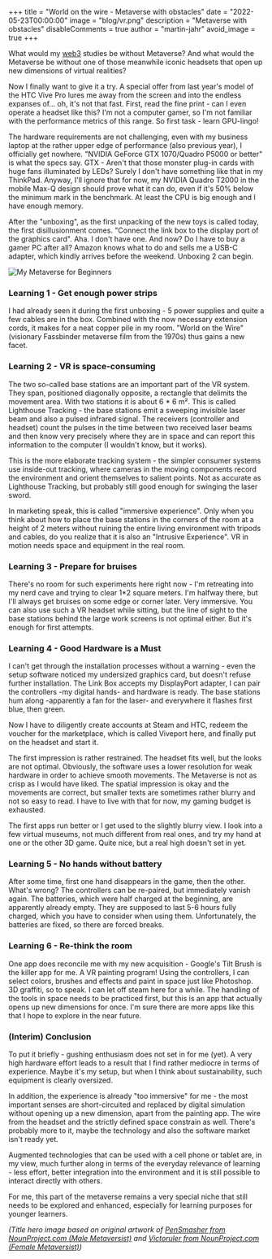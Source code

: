 +++
title = "World on the wire - Metaverse with obstacles"
date = "2022-05-23T00:00:00"
image = "blog/vr.png"
description = "Metaverse with obstacles"
disableComments = true
author = "martin-jahr"
avoid_image = true
+++

What would my [web3](../2022_04_11_web3) studies be without Metaverse? And what would the Metaverse be without one of those meanwhile iconic headsets that open up new dimensions of virtual realities? 

Now I finally want to give it a try. A special offer from last year's model of the HTC Vive Pro lures me away from the screen and into the endless expanses of... oh, it's not that fast. First, read the fine print - can I even operate a headset like this? I'm not a computer gamer, so I'm not familiar with the performance metrics of this range. So first task - learn GPU-lingo! 

The hardware requirements are not challenging, even with my business laptop at the rather upper edge of performance (also previous year), I officially get nowhere. "NVIDIA GeForce GTX 1070/Quadro P5000 or better" is what the specs say. GTX - Aren't that those monster plug-in cards with huge fans illuminated by LEDs? Surely I don't have something like that in my ThinkPad. Anyway, I'll ignore that for now, my NVIDIA Quadro T2000 in the mobile Max-Q design should prove what it can do, even if it's 50% below the minimum mark in the benchmark. At least the CPU is big enough and I have enough memory.

After the "unboxing", as the first unpacking of the new toys is called today, the first disillusionment comes. "Connect the link box to the display port of the graphics card". Aha. I don't have one. And now? Do I have to buy a gamer PC after all? Amazon knows what to do and sells me a USB-C adapter, which kindly arrives before the weekend. Unboxing 2 can begin.

![My Metaverse for Beginners](https://res.cloudinary.com/dzw4emsdt/image/upload/c_scale,w_900,q_auto/v1653432482/selfscrum/Portfolio-VR_lysrrh.png)

### Learning 1 - Get enough power strips

I had already seen it during the first unboxing - 5 power supplies and quite a few cables are in the box. Combined with the now necessary extension cords, it makes for a neat copper pile in my room. "World on the Wire" (visionary Fassbinder metaverse film from the 1970s) thus gains a new facet.

### Learning 2 - VR is space-consuming

The two so-called base stations are an important part of the VR system. They span, positioned diagonally opposite, a rectangle that delimits the movement area. With two stations it is about 6 * 6 m². This is called Lighthouse Tracking - the base stations emit a sweeping invisible laser beam and also a pulsed infrared signal. The receivers (controller and headset) count the pulses in the time between two received laser beams and then know very precisely where they are in space and can report this information to the computer (I wouldn't know, but it works). 

This is the more elaborate tracking system - the simpler consumer systems use inside-out tracking, where cameras in the moving components record the environment and orient themselves to salient points. Not as accurate as Lighthouse Tracking, but probably still good enough for swinging the laser sword.

In marketing speak, this is called "immersive experience". Only when you think about how to place the base stations in the corners of the room at a height of 2 meters without ruining the entire living environment with tripods and cables, do you realize that it is also an "Intrusive Experience". VR in motion needs space and equipment in the real room.

### Learning 3 - Prepare for bruises

There's no room for such experiments here right now - I'm retreating into my nerd cave and trying to clear 1*2 square meters. I'm halfway there, but I'll always get bruises on some edge or corner later. Very immersive. You can also use such a VR headset while sitting, but the line of sight to the base stations behind the large work screens is not optimal either. But it's enough for first attempts.

### Learning 4 - Good Hardware is a Must

I can't get through the installation processes without a warning - even the setup software noticed my undersized graphics card, but doesn't refuse further installation. The Link Box accepts my DisplayPort adapter, I can pair the controllers -my digital hands- and hardware is ready. The base stations hum along -apparently a fan for the laser- and everywhere it flashes first blue, then green. 

Now I have to diligently create accounts at Steam and HTC, redeem the voucher for the marketplace, which is called Viveport here, and finally put on the headset and start it.

The first impression is rather restrained. The headset fits well, but the looks are not optimal. Obviously, the software uses a lower resolution for weak hardware in order to achieve smooth movements. The Metaverse is not as crisp as I would have liked. The spatial impression is okay and the movements are correct, but smaller texts are sometimes rather blurry and not so easy to read. I have to live with that for now, my gaming budget is exhausted.

The first apps run better or I get used to the slightly blurry view. I look into a few virtual museums, not much different from real ones, and try my hand at one or the other 3D game. Quite nice, but a real high doesn't set in yet. 

### Learning 5 - No hands without battery

After some time, first one hand disappears in the game, then the other. What's wrong? The controllers can be re-paired, but immediately vanish again. The batteries, which were half charged at the beginning, are apparently already empty. They are supposed to last 5-6 hours fully charged, which you have to consider when using them. Unfortunately, the batteries are fixed, so there are forced breaks.

### Learning 6 - Re-think the room 

One app does reconcile me with my new acquisition - Google's Tilt Brush is the killer app for me. A VR painting program! Using the controllers, I can select colors, brushes and effects and paint in space just like Photoshop. 3D graffiti, so to speak. I can let off steam here for a while. The handling of the tools in space needs to be practiced first, but this is an app that actually opens up new dimensions for once. I'm sure there are more apps like this that I hope to explore in the near future.

### (Interim) Conclusion

To put it briefly - gushing enthusiasm does not set in for me (yet). A very high hardware effort leads to a result that I find rather mediocre in terms of experience. Maybe it's my setup, but when I think about sustainability, such equipment is clearly oversized. 

In addition, the experience is already "too immersive" for me - the most important senses are short-circuited and replaced by digital simulation without opening up a new dimension, apart from the painting app. The wire from the headset and the strictly defined space constrain as well. There's probably more to it, maybe the technology and also the software market isn't ready yet. 

Augmented technologies that can be used with a cell phone or tablet are, in my view, much further along in terms of the everyday relevance of learning - less effort, better integration into the environment and it is still possible to interact directly with others. 

For me, this part of the metaverse remains a very special niche that still needs to be explored and enhanced, especially for learning purposes for younger learners.

*(Title hero image based on original artwork of [PenSmasher from NounProject.com (Male Metaversist)](https://thenounproject.com/icon/vr-headset-3307731/) and [Victoruler from NounProject.com (Female Metaversist)](https://thenounproject.com/icon/vr-headset-4618705/))*
